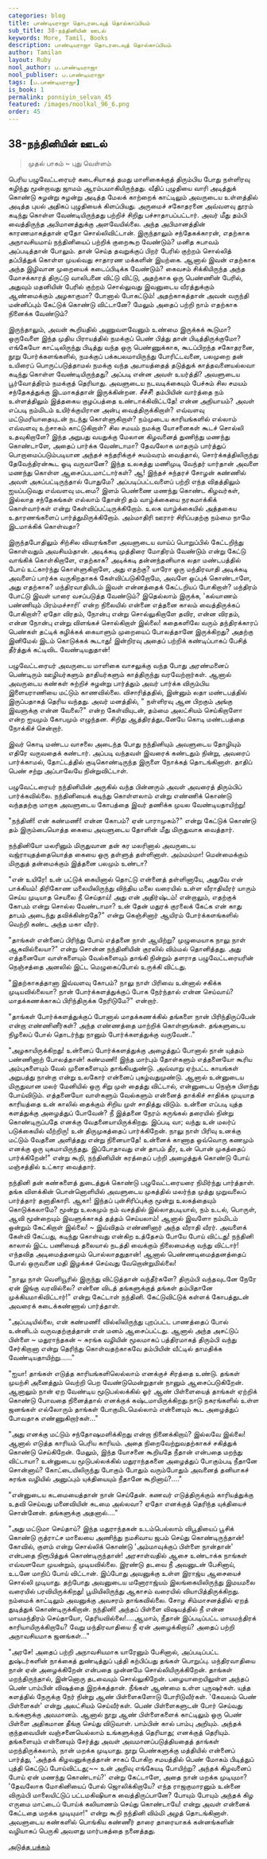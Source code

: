 ```yaml
---
categories: blog
title: பாண்டியராஜா தொடரடைவுத் தொல்காப்பியம்
sub_title: 38-நந்தினியின் ஊடல்
keywords: More, Tamil, Books
description: பாண்டியராஜா தொடரடைவுத் தொல்காப்பியம்
author: Tamilan
layout: Ruby
nool_author: ப.பாண்டியராஜா
nool_publiser: ப.பாண்டியராஜா
tags: [ப.பாண்டியராஜா]
is_book: 1
permalink: ponniyin_selvan_45
featured: /images/noolkal_96_6.png
order: 45
---
```



## 38-நந்தினியின் ஊடல்

> முதல் பாகம் ~ புது வெள்ளம்

பெரிய பழுவேட்டரையர் கடைசியாகத் தமது மாளிகைக்குத் திரும்பிய போது நள்ளிரவு கழிந்து மூன்றாவது ஜாமம் ஆரம்பமாகியிருந்தது. வீதிப் புழுதியை வாரி அடித்துக் கொண்டு சுழன்று சுழன்று அடித்த மேலக் காற்றைக் காட்டிலும் அவருடைய உள்ளத்தில் அடித்த புயல் அதிகப் புழுதியைக் கிளப்பியது. அருமைச் சகோதரனை அவ்வளவு தூரம் கடிந்து கொள்ள வேண்டியிருந்தது பற்றிச் சிறிது பச்சாதாபப்பட்டார். அவர் மீது தம்பி வைத்திருந்த அபிமானத்துக்கு அளவேயில்லை. அந்த அபிமானத்தின் காரணமாகத்தான் ஏதோ சொல்லிவிட்டான். இருந்தாலும் சந்தேகக்காரன், எதற்காக அநாவசியமாய் நந்தினியைப் பற்றிக் குறைகூற வேண்டும்? மனித சுபாவம் அப்படித்தான் போலும். தான் செய்த தவறுக்குப் பிறர் பேரில் குற்றம் சொல்லித் தப்பித்துக் கொள்ள முயல்வது சாதாரண மக்களின் இயற்கை. ஆனால் இவன் எதற்காக அந்த இழிவான முறையைக் கடைப்பிடிக்க வேண்டும்? கைவசம் சிக்கியிருந்த அந்த மோசக்காரத் திருட்டு வாலிபனை விட்டு விட்டு, அதற்காக ஒரு பெண்ணின் பேரில், அதுவும் மதனியின் பேரில் குற்றம் சொல்லுவது இவனுடைய வீரத்துக்கும் ஆண்மைக்கும் அழகாகுமா? போனால் போகட்டும்! அதற்காகத்தான் அவன் வருந்தி மன்னிப்பும் கேட்டுக் கொண்டு விட்டானே? மேலும் அதைப் பற்றி நாம் எதற்காக நினைக்க வேண்டும்?

இருந்தாலும், அவன் கூறியதில் அணுவளவேனும் உண்மை இருக்கக் கூடுமா? ஒருவேளை இந்த முதிய பிராயத்தில் நமக்குப் பெண் பித்து தான் பிடித்திருக்குமோ? எங்கேயோ காட்டிலிருந்து பிடித்து வந்த ஒரு பெண்ணுக்காக, கூடப்பிறந்த சகோதரனை, நூறு போர்க்களங்களில், நமக்குப் பக்கபலமாயிருந்து போரிட்டவனை, பலமுறை தன் உயிரைப் பொருட்படுத்தாமல் நமக்கு வந்த அபாயத்தைத் தடுத்துக் காத்தவனையல்லவா கடிந்து கொள்ள வேண்டியிருந்தது? அப்படி என்ன அவள் உயர்த்தி? அவளுடைய பூர்வோத்திரம் நமக்குத் தெரியாது. அவளுடைய நடவடிக்கையும் பேச்சும் சில சமயம் சந்தேகத்துக்கு இடமாகத்தான் இருக்கின்றன. சீச்சீ! தம்பியின் வார்த்தை நம் உள்ளத்திலும் இத்தகைய குழப்பத்தை உண்டாக்கிவிட்டதே! என்ன அநியாயம்? அவள் எப்படி நம்மிடம் உயிர்க்குயிரான அன்பு வைத்திருக்கிறாள்? எவ்வளவு மட்டுமரியாதையுடன் நடந்து கொள்ளுகிறாள்? நம்முடைய காரியங்களில் எல்லாம் எவ்வளவு உற்சாகம் காட்டுகிறாள்? சில சமயம் நமக்கு யோசனைகள் கூடச் சொல்லி உதவுகிறாளே? இந்த அறுபது வயதுக்கு மேலான கிழவனைத் துணிந்து மணந்து கொண்டாளே, அதைப் பார்க்க வேண்டாமா? தேவலோக மாதரும் பார்த்துப் பொறாமைப்படும்படியான அந்தச் சுந்தரிக்குச் சுயம்வரம் வைத்தால், சொர்க்கத்திலிருந்து தேவேந்திரன்கூட ஓடி வருவானே? இந்த உலகத்து மணிமுடி வேந்தர் யார்தான் அவளை மணந்து கொள்ள ஆசைப்படமாட்டார்கள்? ஆ! இந்தச் சுந்தரச் சோழன் கண்ணில் அவள் அகப்பட்டிருந்தால் போதுமே? அப்படிப்பட்டவளைப் பற்றி எந்த விதத்திலும் ஐயப்படுவது எவ்வளவு மடமை? இளம் பெண்ணை மணந்து கொண்ட கிழவர்கள், இல்லாத சந்தேகங்கள் எல்லாம் தோன்றி தம் வாழ்க்கையை நரகமாக்கிக் கொள்வார்கள் என்று கேள்விப்பட்டிருக்கிறோம். உலக வாழ்க்கையில் அத்தகைய உதாரணங்களைப் பார்த்துமிருக்கிறோம். அம்மாதிரி ஊரார் சிரிப்பதற்கு நம்மை நாமே இடமாக்கிக் கொள்வதா?

இருந்தபோதிலும் சிற்சில விவரங்களை அவளுடைய வாய்ப் பொறுப்பில் கேட்டறிந்து கொள்வதும் அவசியம்தான். அடிக்கடி முத்திரை மோதிரம் வேண்டும் என்று கேட்டு வாங்கிக் கொள்கிறாளே, எதற்காக? அடிக்கடி தன்னந்தனியாக லதா மண்டபத்தில் போய் உட்கார்ந்து கொள்ளுகிறாளே, அது எதற்கு? யாரோ ஒரு மந்திரவாதி அடிக்கடி அவளைப் பார்க்க வருகிறதாகக் கேள்விப்படுகிறோமே, அவளே ஒப்புக் கொண்டாளே, அது எதற்காக? மந்திரவாதியிடம் இவள் என்னத்தைக் கேட்டறியப் போகிறாள்? மந்திரம் போட்டு இவள் யாரை வசப்படுத்த வேண்டும்? இதெல்லாம் இருக்க, 'கல்யாணம் பண்ணியும் பிரம்மச்சாரி' என்ற நிலையில் என்னை எத்தனை காலம் வைத்திருக்கப் போகிறாள்? ஏதோ விரதம், நோன்பு என்று சொல்லுகிறாளே தவிர, என்ன விரதம், என்ன நோன்பு என்று விளங்கச் சொல்கிறாள் இல்லை! கதைகளிலே வரும் தந்திரக்காரப் பெண்கள் தட்டிக் கழிக்கக் கையாளும் முறையைப் போலத்தானே இருக்கிறது? அதற்கு இனிமேல் இடம் கொடுக்கக் கூடாது! இன்றிரவு அதைப் பற்றிக் கண்டிப்பாகப் பேசித் தீர்த்துக் கட்டிவிட வேண்டியதுதான்!

பழுவேட்டரையர் அவருடைய மாளிகை வாசலுக்கு வந்த போது அரண்மனைப் பெண்டிரும் ஊழியர்களும் தாதியர்களும் காத்திருந்து வரவேற்றார்கள். ஆனால் அவருடைய கண்கள் சுற்றிச் சுழன்று பார்த்தும் அவர் பார்க்க விரும்பிய இளையராணியை மட்டும் காணவில்லை. விசாரித்ததில், இன்னும் லதா மண்டபத்தில் இருப்பதாகத் தெரிய வந்தது. அவர் மனத்தில், " நள்ளிரவு ஆன பிறகும் அங்கு இவளுக்கு என்ன வேலை?" என்ற கேள்வியுடன், தம்மை அலட்சியம் செய்கிறாளோ என்ற ஐயமும் கோபமும் எழுந்தன. சிறிது ஆத்திரத்துடனேயே கொடி மண்டபத்தை நோக்கிச் சென்றார்.

இவர் கொடி மண்டப வாசலை அடைந்த போது நந்தினியும் அவளுடைய தோழியும் எதிரே வருவதைக் கண்டார். அப்படி வந்தவள் இவரைக் கண்டதும் நின்று, அவரைப் பார்க்காமல், தோட்டத்தில் குடிகொண்டிருந்த இருளை நோக்கத் தொடங்கினாள். தாதிப் பெண் சற்று அப்பாலேயே நின்றுவிட்டாள்.

பழுவேட்டரையர் நந்தினியின் அருகில் வந்த பின்னரும் அவள் அவரைத் திரும்பிப் பார்க்கவில்லை. நந்தினியைக் கடிந்து கொள்ளலாம் என்று எண்ணிக் கொண்டு வந்ததற்கு மாறாக அவளுடைய கோபத்தை இவர் தணிக்க முயல வேண்டியதாயிற்று!

"நந்தினி! என் கண்மணி! என்ன கோபம்? ஏன் பாராமுகம்?" என்று கேட்டுக் கொண்டு தம் இரும்பையொத்த கையை அவளுடைய தோளின் மீது மிருதுவாக வைத்தார்.

நந்தினியோ மலரினும் மிருதுவான தன் கர மலரினால் அவருடைய வஜ்ராயுதத்தையொத்த கையை ஒரு தள்ளுத் தள்ளினாள். அம்மம்மா! மென்மைக்கும் மிருதுத் தன்மைக்கும் இத்தனை பலமும் உண்டா?

"என் உயிரே! உன் பட்டுக் கையினால் தொட்டு என்னைத் தள்ளினாயே, அதுவே என் பாக்கியம்! திரிகோண மலையிலிருந்து விந்திய மலை வரையில் உள்ள வீராதிவீரர் யாரும் செய்ய முடியாத செயலை நீ செய்தாய்! அது என் அதிர்ஷ்டம்! என்றாலும், எதற்குக் கோபம் என்று சொல்ல வேண்டாமா? உன் தேன் மதுரக் குரலைக் கேட்க என் காது தாபம் அடைந்து தவிக்கின்றதே?" என்று கெஞ்சினார் ஆயிரம் போர்க்களங்களில் வெற்றி கண்ட அந்த மகா வீரர்.

"தாங்கள் என்னைப் பிரிந்து போய் எத்தனை நாள் ஆயிற்று? முழுமையாக நாலு நாள் ஆகவில்லையா?" என்று சொன்ன நந்தினியின் குரலில் விம்மல் தொனித்தது. அது எத்தனையோ வாள்களையும் வேல்களையும் தாங்கி நின்றும் தளராத பழுவேட்டரையரின் நெஞ்சத்தை அனலில் இட்ட மெழுகைப்போல் உருக்கி விட்டது.

"இதற்காகத்தானா இவ்வளவு கோபம்? நாலு நாள் பிரிவை உன்னால் சகிக்க முடியவில்லையா? நான் போர்க்களத்துக்குப் போக நேர்ந்தால் என்ன செய்வாய்? மாதக்கணக்காகப் பிரிந்திருக்க நேரிடுமே?" என்றார்.

"தாங்கள் போர்க்களத்துக்குப் போனால் மாதக்கணக்கில் தங்களை நான் பிரிந்திருப்பேன் என்றா எண்ணினீர்கள்? அந்த எண்ணத்தை மாற்றிக் கொள்ளுங்கள். தங்களுடைய நிழலைப் போல் தொடர்ந்து நானும் போர்க்களத்துக்கு வருவேன்.."

"அழகாயிருக்கிறது! உன்னைப் போர்க்களத்துக்கு அழைத்துப் போனால் நான் யுத்தம் பண்ணினாற் போலத்தான்! கண்மணி! இந்த மார்பும் தோள்களும் எத்தனையோ கூரிய அம்புகளையும் வேல் முனைகளையும் தாங்கியதுண்டு. அவ்வாறு ஏற்பட்ட காயங்கள் அறுபத்து நான்கு என்று உலகோர் என்னைப் புகழ்வதுமுண்டு. ஆனால் உன்னுடைய மிருதுவான மலர் மேனியில் ஒரு சிறு முள் தைத்து விட்டால், என்னுடைய நெஞ்சு பிளந்து போய்விடும். எத்தனையோ வாள்களும் வேல்களும் என்னைத் தாக்கிச் சாதிக்க முடியாத காரியத்தை உன் காலில் தைக்கும் சிறிய முள் சாதித்து விடும். உன்னை எப்படி யுத்த களத்துக்கு அழைத்துப் போவேன்? நீ இத்தனை நேரம் கருங்கல் தரையில் நின்று கொண்டிருப்பதே எனக்கு வேதனையாயிருக்கிறது. இப்படி வா; வந்து உன் மலர்ப் படுக்கையில் வீற்றிரு! உன் திருமுகத்தைப் பார்க்கிறேன். நாலு நாள் பிரிவு உனக்கு மட்டும் வேதனை அளித்தது என்று நினையாதே! உன்னைக் காணாத ஒவ்வொரு கணமும் எனக்கு ஒரு யுகமாயிருந்தது. இப்போதாவது என் தாபம் தீர, உன் பொன் முகத்தைப் பார்க்கிறேன்!" என்று கூறி, நந்தினியின் கரத்தைப் பற்றி அழைத்துக் கொண்டு போய் மஞ்சத்தில் உட்கார வைத்தார்.

நந்தினி தன் கண்களைத் துடைத்துக் கொண்டு பழுவேட்டரையரை நிமிர்ந்து பார்த்தாள். தங்க விளக்கின் பொன்னொளியில் அவளுடைய முகத்தில் மலர்ந்த முத்து முறுவலைப் பார்த்தார் தனாதிகாரி. ஆகா! இந்தப் புன்சிரிப்புக்கு மூன்று உலகத்தையும் கொடுக்கலாமே? மூன்று உலகமும் நம் வசத்தில் இல்லாதபடியால், நம் உடல், பொருள், ஆவி மூன்றையும் இவளுக்காகத் தத்தம் செய்யலாம்! ஆனால் இவளோ நம்மிடம் ஒன்றும் கேட்கிறாள் இல்லை! ~ இவ்விதம் எண்ணினார் அந்த வீராதி வீரர். அவளைக் கேள்வி கேட்பது, கடிந்து கொள்வது என்கிற உத்தேசம் போயே போய் விட்டது! நந்தினி காலால் இட்ட பணியைத் தலையால் நடத்தி வைக்கும் நிலைமைக்கு வந்து விட்டார்! எந்தவித அடிமைத்தனமும் பொல்லாததுதான்! ஆனால் பெண்ணடிமைத்தனத்தைப் போல் ஒருவனை மதி இழக்கச் செய்வது வேறொன்றுமில்லை!

"நாலு நாள் வெளியூரில் இருந்து விட்டுத்தான் வந்தீர்களே? திரும்பி வந்தவுடனே நேரே ஏன் இங்கு வரவில்லை? என்னை விடத் தங்களுக்குத் தங்கள் தம்பிதானே முக்கியமாகிவிட்டார்!" என்று கேட்டாள் நந்தினி. கேட்டுவிட்டுக் கள்ளக் கோபத்துடன் அவரைக் கடைக்கண்ணால் பார்த்தாள்.

"அப்படியில்லை, என் கண்மணி! வில்லிலிருந்து புறப்பட்ட பாணத்தைப் போல் உன்னிடம் வருவதற்குத்தான் என் மனம் ஆசைப்பட்டது. ஆனால் அந்த அசட்டுப் பிள்ளை ~ மதுராந்தகன் ~ சுரங்க வழியின் மூலமாகப் பத்திரமாகத் திரும்பி வந்து சேர்கிறானா என்று தெரிந்து கொள்வதற்காகவே தம்பியின் வீட்டில் தாமதிக்க வேண்டியதாயிற்று......"

"ஐயா! தாங்கள் எடுத்த காரியங்களிலெல்லாம் எனக்குச் சிரத்தை உண்டு. தங்கள் முயற்சி அனைத்தும் வெற்றி பெற வேண்டுமென்றுதான் நானும் ஆசைப்படுகிறேன். ஆனாலும் நான் ஏற வேண்டிய மூடுபல்லக்கில் ஓர் ஆண் பிள்ளையைத் தாங்கள் ஏற்றிக் கொண்டு போவதை நினைத்தால் எனக்குக் கஷ்டமாயிருக்கிறது.நாடு நகரங்களில் உள்ள ஜனங்கள் எல்லோரும் தாங்கள் போகுமிடமெல்லாம் என்னையும் கூட அழைத்துப் போவதாக எண்ணுகிறார்கள்..."

"அது எனக்கு மட்டும் சந்தோஷமளிக்கிறது என்றா நினைக்கிறாய்? இல்லவே இல்லை! ஆனால் எடுத்த காரியம் பெரிய காரியம். அதை நிறைவேற்றுவதற்காகச் சகித்துக் கொண்டு செய்கிறேன். மேலும், இந்த யோசனை கூறியதே நீதான் என்பதை மறந்து விட்டாயா? உன்னுடைய மூடுபல்லக்கில் மதுராந்தகனை அழைத்துப் போகும்படி நீதானே சொன்னாய்? கோட்டையிலிருந்து போகும் போதும் வரும்போதும் அவனைத் தனியாகச் சுரங்க வழியில் அனுப்பும் யுக்தியையும் நீதானே கூறினாய்?...."

"என்னுடைய கடமையைத்தான் நான் செய்தேன். கணவர் எடுத்திருக்கும் காரியத்துக்கு உதவி செய்வது மனைவியின் கடமை அல்லவா? ஏதோ எனக்குத் தெரிந்த யுக்தியைச் சொன்னேன். தங்களுக்கு அதனால்...."

"அது மட்டுமா செய்தாய்? இந்த மதுராந்தகன் உடம்பெல்லாம் விபூதியைப் பூசிக் கொண்டு ருத்ராட்ச மாலையை அணிந்து நமசிவாய ஜபம் செய்து கொண்டிருந்தான்! கோவில், குளம் என்று சொல்லிக் கொண்டு 'அம்மாவுக்குப் பிள்ளை நான்தான்' என்பதை நிரூபித்துக் கொண்டிருந்தான்! அரசாள்வதில் ஆசை உண்டாக்க நாங்கள் எவ்வளவோ முயன்றும், முடியவில்லை. இரண்டு தடவை நீ அவனுடன் பேசினாய், உடனே மாறிப் போய் விட்டான். இப்போது அவனுக்கு உள்ள இராஜ்ய ஆசையைச் சொல்லி முடியாது. தற்போது அவனுடைய மனோராஜ்யம் இலங்கையிலிருந்து இமயமலை வரையில் பரவியிருக்கிறது! பூமியிலிருந்து ஆகாசம் வரையில் வியாபித்திருக்கிறது. நம்மைக் காட்டிலும் அவனுக்கு அவசரம் தாங்கவில்லை. சோழ சிம்மாசனத்தில் ஏறத் துடித்துக் கொண்டிருக்கிறான். நந்தினி! அந்தப் பிள்ளை விஷயத்தில் நீ என்ன மாயமந்திரம் செய்தாயோ, தெரியவில்லை!....ஆமாம், நீதான் இப்படிப்பட்ட மாயமந்திரக் காரியாயிருக்கிறாயே? வேறு மந்திரவாதியை நீ ஏன் அழைக்கிறாய்? அதைப் பற்றி அநாவசியமாக ஜனங்கள்..."

"அரசே! அதைப் பற்றி அநாவசியமாக யாரேனும் பேசினால், அப்படிப்பட்ட துஷ்டர்களின் நாக்கைத் துண்டித்துப் புத்தி கற்பிப்பது தங்கள் பொறுப்பு. மந்திரவாதியை நான் ஏன் அழைக்கிறேன் என்பதை முன்னமே சொல்லியிருக்கிறேன். தாங்கள் மறந்திருந்தால், இன்னொரு தடவையும் சொல்லுகிறேன். பழையாறையிலுள்ள அந்தப் பெண் பாம்பின் விஷத்தை இறக்கத்தான். நீங்கள் ஆண்மை உள்ள புருஷர்கள். யுத்த களத்தில் நேருக்கு நேர் நின்று ஆண் பிள்ளைகளோடு போரிடுவீர்கள். 'கேவலம் பெண் பிள்ளைகள்' என்று அலட்சியம் செய்வீர்கள். பெண் பிள்ளைகளுடன் போர் செய்வது உங்களுக்கு அவமானம். ஆனால் நூறு ஆண் பிள்ளைகளைக் காட்டிலும் ஒரு பெண் பிள்ளை அதிகமான தீங்கு செய்து விடுவாள். பாம்பின் கால் பாம்பு அறியும். அந்தக் குந்தவையின் வஞ்சனையெல்லாம் உங்களுக்குத் தெரியாது; எனக்குத் தெரியும். தங்களையும் என்னையும் சேர்த்து அவள் அவமானப்படுத்தியதைத் தாங்கள் மறந்திருக்கலாம், நான் மறக்க முடியாது. நூறு பெண்களுக்கு மத்தியில் என்னைப் பார்த்து, 'அந்தக் கிழவனுக்குத்தான் சாகப் போகிற சமயத்தில் பெண் மோகம் பிடித்துப் புத்தி கெட்டுப் போய்விட்டது;~~ உன் அறிவு எங்கேயடி போயிற்று? அந்தக் கிழவனைப் போய் ஏன் மணந்து கொண்டாய்?' என்று கேட்டாளே, அதை நான் மறக்க முடியுமா? 'தேவலோக மோகினியைப் போல் ஜொலிக்கிறாயே? எந்த ராஜகுமாரனும் உன்னை விரும்பி மாலையிட்டுப் பட்டமகிஷியாக வைத்திருப்பானே? போயும் போயும் அந்தக் கிழ எருமை மாட்டைப் போய்க் கலியாணம் செய்து கொண்டாயே! என்று அவள் என்னைக் கேட்டதை மறக்க முடியுமா!" என்று கூறி நந்தினி விம்மி அழத் தொடங்கினாள். அவளுடைய கண்களில் பொங்கிய கண்ணீர் தாரை தாரையாகக் கன்னங்களின் வழியாகப் பெருகி அவளது மார்பகத்தை நனைத்தது.

[அடுத்த பக்கம்](ponniyin_selvan_46)